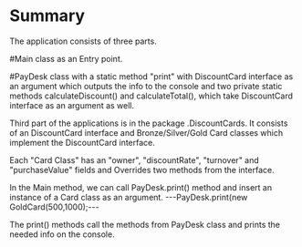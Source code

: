 # Summary

The application consists of three parts.

#Main class as an Entry point.

#PayDesk class with a static method "print" with DiscountCard interface as an argument which outputs the info to the console and two private static methods calculateDiscount() and calculateTotal(), which take DiscountCard interface as an argument as well.

Third part of the applications is in the package .DiscountCards. It consists of an DiscountCard interface and Bronze/Silver/Gold Card classes which implement the DiscountCard interface. 

Each "Card Class" has an "owner", "discountRate", "turnover" and "purchaseValue" fields and Overrides two methods from the interface.

In the Main method, we can call PayDesk.print() method and insert an instance of a Card class as an argument.
---PayDesk.print(new GoldCard(500,1000);---

The print() methods call the methods from PayDesk class and prints the needed info on the console.
